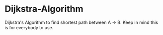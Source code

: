 # Dijkstra-Algorithm
Dijkstra's Algorithm to find shortest path between A -> B. 
Keep in mind this is for everybody to use. 
